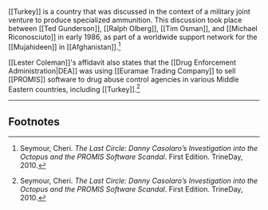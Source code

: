[[Turkey]] is a country that was discussed in the context of a military joint venture to produce specialized ammunition. This discussion took place between [[Ted Gunderson]], [[Ralph Olberg]], [[Tim Osman]], and [[Michael Riconosciuto]] in early 1986, as part of a worldwide support network for the [[Mujahideen]] in [[Afghanistan]].[^1]

[[Lester Coleman]]'s affidavit also states that the [[Drug Enforcement Administration|DEA]] was using [[Euramae Trading Company]] to sell [[PROMIS]] software to drug abuse control agencies in various Middle Eastern countries, including [[Turkey]].[^1]

---
## Footnotes

[^1]: Seymour, Cheri. *The Last Circle: Danny Casolaro’s Investigation into the Octopus and the PROMIS Software Scandal*. First Edition. TrineDay, 2010.